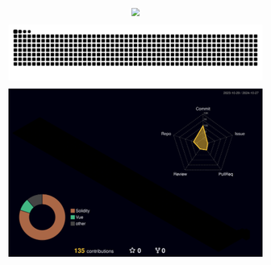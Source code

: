 <!--
## Hi 👋
-->

<p align="center">
  <a href="https://skillicons.dev">
    <img src="https://skillicons.dev/icons?i=vscode,js,ts,nodejs,vue,react,solidity" />
  </a>
</p>

<!--
![Top Langs](https://github-readme-stats.vercel.app/api/top-langs/?username=zav1n&layout=compact)
-->


<picture>
  <source media="(prefers-color-scheme: dark)" srcset="https://raw.githubusercontent.com/Peter-JXL/Peter-JXL/output/github-contribution-grid-snake-dark.svg">
  <source media="(prefers-color-scheme: light)" srcset="https://raw.githubusercontent.com/Peter-JXL/Peter-JXL/output/github-contribution-grid-snake.svg">
  <img alt="github contribution grid snake animation" src="https://raw.githubusercontent.com/Peter-JXL/Peter-JXL/output/github-contribution-grid-snake.svg">
</picture>

![profile-3d-contrib/profile-night-green.svg](https://github.com/zav1n/zav1n/blob/main/profile-3d-contrib/profile-night-rainbow.svg)
